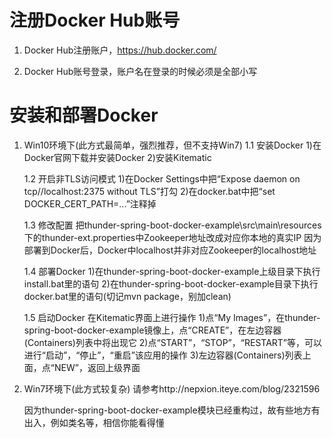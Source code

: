 # 注册Docker Hub账号
1. Docker Hub注册账户，https://hub.docker.com/

2. Docker Hub账号登录，账户名在登录的时候必须是全部小写

# 安装和部署Docker
1. Win10环境下(此方式最简单，强烈推荐，但不支持Win7)
   1.1 安装Docker
       1)在Docker官网下载并安装Docker
       2)安装Kitematic

   1.2 开启非TLS访问模式
       1)在Docker Settings中把“Expose daemon on tcp//localhost:2375 without TLS”打勾
       2)在docker.bat中把“set DOCKER_CERT_PATH=...”注释掉

   1.3 修改配置
       把thunder-spring-boot-docker-example\src\main\resources下的thunder-ext.properties中Zookeeper地址改成对应你本地的真实IP
       因为部署到Docker后，Docker中localhost并非对应Zookeeper的localhost地址

   1.4 部署Docker
       1)在thunder-spring-boot-docker-example上级目录下执行install.bat里的语句
       2)在thunder-spring-boot-docker-example目录下执行docker.bat里的语句(切记mvn package，别加clean)

   1.5 启动Docker
       在Kitematic界面上进行操作
       1)点“My Images”，在thunder-spring-boot-docker-example镜像上，点“CREATE”，在左边容器(Containers)列表中将出现它
       2)点“START”，“STOP”，“RESTART”等，可以进行“启动”，“停止”，“重启”该应用的操作
       3)左边容器(Containers)列表上面，点“NEW”，返回上级界面

2. Win7环境下(此方式较复杂)
   请参考http://nepxion.iteye.com/blog/2321596

   因为thunder-spring-boot-docker-example模块已经重构过，故有些地方有出入，例如类名等，相信你能看得懂